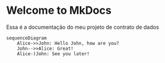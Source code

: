 # Welcome to MkDocs

Essa é a documentação do meu projeto de contrato de dados

```mermaid
sequenceDiagram
    Alice->>John: Hello John, how are you?
    John-->>Alice: Great!
    Alice-)John: See you later!
```